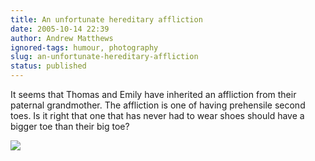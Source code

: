 ```yaml
---
title: An unfortunate hereditary affliction
date: 2005-10-14 22:39
author: Andrew Matthews
ignored-tags: humour, photography
slug: an-unfortunate-hereditary-affliction
status: published
---
```


It seems that Thomas and Emily have inherited an affliction from their paternal grandmother. The affliction is one of having prehensile second toes. Is it right that one that has never had to wear shoes should have a bigger toe than their big toe?

[![](http://photos1.blogger.com/blogger/6860/929/320/IMG_5914.jpg)](http://photos1.blogger.com/blogger/6860/929/1600/IMG_5914.jpg)
